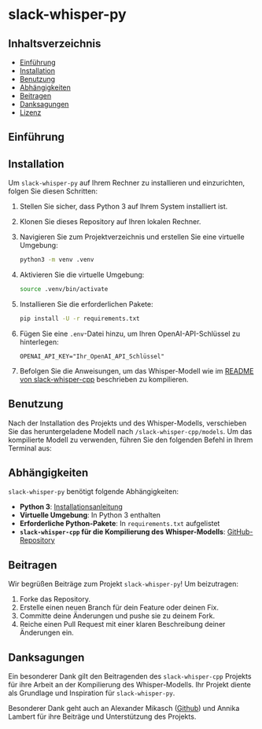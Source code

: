 # slack-whisper-py

## Inhaltsverzeichnis

- [Einführung](#einführung)
- [Installation](#installation)
- [Benutzung](#benutzung)
- [Abhängigkeiten](#abhängigkeiten)
- [Beitragen](#beitragen)
- [Danksagungen](#danksagungen)
- [Lizenz](#lizenz)

## Einführung



## Installation

Um `slack-whisper-py` auf Ihrem Rechner zu installieren und einzurichten, folgen Sie diesen Schritten:

1. Stellen Sie sicher, dass Python 3 auf Ihrem System installiert ist.
2. Klonen Sie dieses Repository auf Ihren lokalen Rechner.
3. Navigieren Sie zum Projektverzeichnis und erstellen Sie eine virtuelle Umgebung:

    ```bash
    python3 -m venv .venv
    ```

4. Aktivieren Sie die virtuelle Umgebung:

    ```bash
    source .venv/bin/activate
    ```

5. Installieren Sie die erforderlichen Pakete:

    ```bash
    pip install -U -r requirements.txt
    ```

6. Fügen Sie eine `.env`-Datei hinzu, um Ihren OpenAI-API-Schlüssel zu hinterlegen:

    ```env
    OPENAI_API_KEY="Ihr_OpenAI_API_Schlüssel"
    ```

7. Befolgen Sie die Anweisungen, um das Whisper-Modell wie im [README von slack-whisper-cpp](https://github.com/RUB-bschkuhl/slack-whisper-cpp/blob/master/README.md) beschrieben zu kompilieren.

## Benutzung

Nach der Installation des Projekts und des Whisper-Modells, verschieben Sie das heruntergeladene Modell nach `/slack-whisper-cpp/models`. Um das kompilierte Modell zu verwenden, führen Sie den folgenden Befehl in Ihrem Terminal aus:

## Abhängigkeiten

`slack-whisper-py` benötigt folgende Abhängigkeiten:

- **Python 3**: [Installationsanleitung](https://www.python.org/downloads/)
- **Virtuelle Umgebung**: In Python 3 enthalten
- **Erforderliche Python-Pakete**: In `requirements.txt` aufgelistet
- **`slack-whisper-cpp` für die Kompilierung des Whisper-Modells**: [GitHub-Repository](https://github.com/RUB-bschkuhl/slack-whisper-cpp)

## Beitragen

Wir begrüßen Beiträge zum Projekt `slack-whisper-py`! Um beizutragen:

1. Forke das Repository.
2. Erstelle einen neuen Branch für dein Feature oder deinen Fix.
3. Committe deine Änderungen und pushe sie zu deinem Fork.
4. Reiche einen Pull Request mit einer klaren Beschreibung deiner Änderungen ein.

## Danksagungen

Ein besonderer Dank gilt den Beitragenden des `slack-whisper-cpp` Projekts für ihre Arbeit an der Kompilierung des Whisper-Modells. Ihr Projekt diente als Grundlage und Inspiration für `slack-whisper-py`.

Besonderer Dank geht auch an Alexander Mikasch ([Github](https://github.com/Freakrider)) und Annika Lambert für ihre Beiträge und Unterstützung des Projekts.
